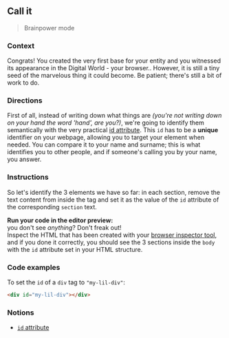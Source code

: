 ## Call it

> Brainpower mode

### Context

Congrats! You created the very first base for your entity and you witnessed its appearance in the Digital
World - your browser.. However, it is still a tiny seed of the marvelous thing it could become. Be patient;
there's still a bit of work to do.

### Directions

First of all, instead of writing down what things are _(you're not writing down on your hand the word 'hand',
are you?)_, we're going to identify them semantically with the very practical [id
attribute](https://developer.mozilla.org/en-US/docs/Web/HTML/Global_attributes/id). This `id` has to be a **unique**
identifier on your webpage, allowing you to target your element when needed. You can compare it to your name and
surname; this is what identifies you to other people, and if someone's calling you by your name, you answer.

### Instructions

So let's identify the 3 elements we have so far: in each section, remove the text content from inside the tag
and set it as the value of the `id` attribute of the corresponding `section` text.

**Run your code in the editor preview:** \
you don't see _anything_? Don't freak out! \
Inspect the HTML that has been created with your
[browser inspector tool](https://developer.mozilla.org/en-US/docs/Learn/Common_questions/What_are_browser_developer_tools),
and if you done it correctly, you should see the 3 sections inside the `body` with the `id` attribute set in
your HTML structure.

### Code examples

To set the `id` of a `div` tag to `"my-lil-div"`:

```html
<div id="my-lil-div"></div>
```

### Notions

- [`id` attribute](https://developer.mozilla.org/en-US/docs/Web/HTML/Global_attributes/id)
